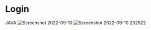 # Login
JAVA
![Screenshot 2022-09-10 ](https://user-images.githubusercontent.com/91014957/189503592-d1a6fca3-9ced-40fa-84ca-3a63903fece5.jpg)
![Screenshot 2022-09-10 232522](https://user-images.githubusercontent.com/91014957/189503832-1d486a95-874e-4207-970a-70dbb2544a33.jpg)
